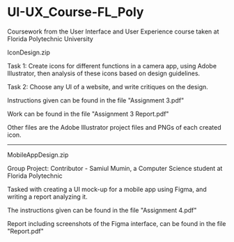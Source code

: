 # UI-UX_Course-FL_Poly
Coursework from the User Interface and User Experience course taken at Florida Polytechnic University


IconDesign.zip

Task 1: Create icons for different functions in a camera app, using Adobe Illustrator, then analysis of these icons based on design guidelines. 

Task 2: Choose any UI of a website, and write critiques on the design. 

Instructions given can be found in the file "Assignment 3.pdf"

Work can be found in the file "Assignment 3 Report.pdf"

Other files are the Adobe Illustrator project files and PNGs of each created icon.


________________________________________________________________________________________________________________________________________________

MobileAppDesign.zip

Group Project: Contributor - Samiul Mumin, a Computer Science student at Florida Polytechnic

Tasked with creating a UI mock-up for a mobile app using Figma, and writing a report analyzing it.

The instructions given can be found in the file "Assignment 4.pdf"

Report including screenshots of the Figma interface, can be found in the file "Report.pdf"
